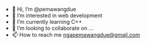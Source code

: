 - 👋 Hi, I’m @pemawangdue
- 👀 I’m interested in web development 
- 🌱 I’m currently learning C++
- 💞️ I’m looking to collaborate on ...
- 📫 How to reach me ngapemawangdue@gmail.com

<!---
pemawangdue/pemawangdue is a ✨ special ✨ repository because its `README.md` (this file) appears on your GitHub profile.
You can click the Preview link to take a look at your changes.
--->
